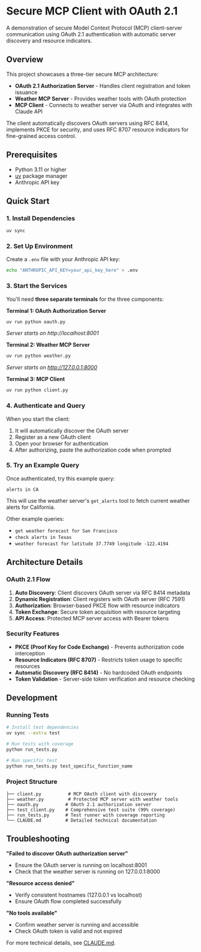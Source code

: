 # Secure MCP Client with OAuth 2.1

A demonstration of secure Model Context Protocol (MCP) client-server communication using OAuth 2.1 authentication with automatic server discovery and resource indicators.

## Overview

This project showcases a three-tier secure MCP architecture:

- **OAuth 2.1 Authorization Server** - Handles client registration and token issuance
- **Weather MCP Server** - Provides weather tools with OAuth protection
- **MCP Client** - Connects to weather server via OAuth and integrates with Claude API

The client automatically discovers OAuth servers using RFC 8414, implements PKCE for security, and uses RFC 8707 resource indicators for fine-grained access control.

## Prerequisites

- Python 3.11 or higher
- [uv](https://docs.astral.sh/uv/) package manager
- Anthropic API key

## Quick Start

### 1. Install Dependencies

```bash
uv sync
```

### 2. Set Up Environment

Create a `.env` file with your Anthropic API key:

```bash
echo "ANTHROPIC_API_KEY=your_api_key_here" > .env
```

### 3. Start the Services

You'll need **three separate terminals** for the three components:

**Terminal 1: OAuth Authorization Server**

```bash
uv run python oauth.py
```

*Server starts on http://localhost:8001*

**Terminal 2: Weather MCP Server**

```bash
uv run python weather.py
```

*Server starts on http://127.0.0.1:8000*

**Terminal 3: MCP Client**

```bash
uv run python client.py
```

### 4. Authenticate and Query

When you start the client:

1. It will automatically discover the OAuth server
1. Register as a new OAuth client
1. Open your browser for authentication
1. After authorizing, paste the authorization code when prompted

### 5. Try an Example Query

Once authenticated, try this example query:

```
alerts in CA
```

This will use the weather server's `get_alerts` tool to fetch current weather alerts for California.

Other example queries:

- `get weather forecast for San Francisco`
- `check alerts in Texas`
- `weather forecast for latitude 37.7749 longitude -122.4194`

## Architecture Details

### OAuth 2.1 Flow

1. **Auto Discovery**: Client discovers OAuth server via RFC 8414 metadata
1. **Dynamic Registration**: Client registers with OAuth server (RFC 7591)
1. **Authorization**: Browser-based PKCE flow with resource indicators
1. **Token Exchange**: Secure token acquisition with resource targeting
1. **API Access**: Protected MCP server access with Bearer tokens

### Security Features

- **PKCE (Proof Key for Code Exchange)** - Prevents authorization code interception
- **Resource Indicators (RFC 8707)** - Restricts token usage to specific resources
- **Automatic Discovery (RFC 8414)** - No hardcoded OAuth endpoints
- **Token Validation** - Server-side token verification and resource checking

## Development

### Running Tests

```bash
# Install test dependencies
uv sync --extra test

# Run tests with coverage
python run_tests.py

# Run specific test
python run_tests.py test_specific_function_name
```

### Project Structure

```
├── client.py          # MCP OAuth client with discovery
├── weather.py         # Protected MCP server with weather tools  
├── oauth.py          # OAuth 2.1 authorization server
├── test_client.py    # Comprehensive test suite (99% coverage)
├── run_tests.py      # Test runner with coverage reporting
└── CLAUDE.md         # Detailed technical documentation
```

## Troubleshooting

**"Failed to discover OAuth authorization server"**

- Ensure the OAuth server is running on localhost:8001
- Check that the weather server is running on 127.0.0.1:8000

**"Resource access denied"**

- Verify consistent hostnames (127.0.0.1 vs localhost)
- Ensure OAuth flow completed successfully

**"No tools available"**

- Confirm weather server is running and accessible
- Check OAuth token is valid and not expired

For more technical details, see [CLAUDE.md](CLAUDE.md).
